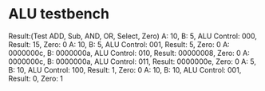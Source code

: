 # ALU testbench
Result:(Test ADD, Sub, AND, OR, Select<branch>, Zero)
A:         10, B:          5, ALU Control: 000, Result:         15, Zero: 0
A:         10, B:          5, ALU Control: 001, Result:          5, Zero: 0
A: 0000000c, B: 0000000a, ALU Control: 010, Result: 00000008, Zero: 0
A: 0000000c, B: 0000000a, ALU Control: 011, Result: 0000000e, Zero: 0
A:          5, B:         10, ALU Control: 100, Result:          1, Zero: 0
A:         10, B:         10, ALU Control: 001, Result:          0, Zero: 1

